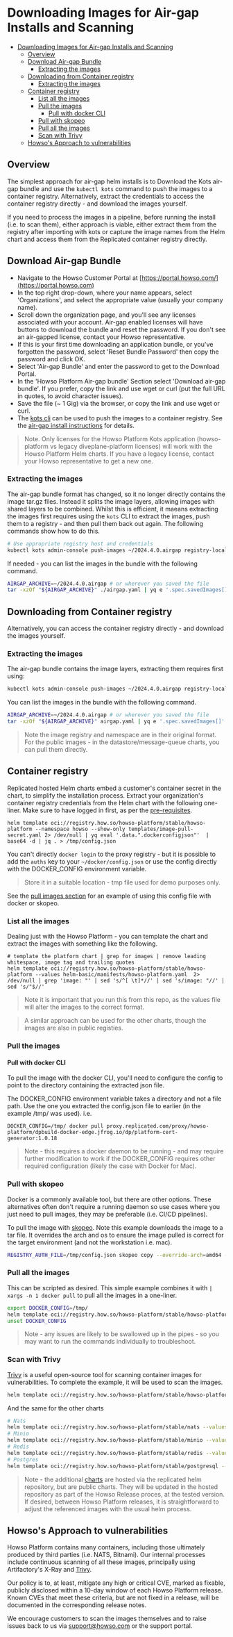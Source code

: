 # Downloading Images for Air-gap Installs and Scanning
- [Downloading Images for Air-gap Installs and Scanning](#downloading-images-for-air-gap-installs-and-scanning)
  - [Overview](#overview)
  - [Download Air-gap Bundle](#download-air-gap-bundle)
    - [Extracting the images](#extracting-the-images)
  - [Downloading from Container registry](#downloading-from-container-registry)
    - [Extracting the images](#extracting-the-images-1)
  - [Container registry](#container-registry)
    - [List all the images](#list-all-the-images)
    - [Pull the images](#pull-the-images)
      - [Pull with docker CLI](#pull-with-docker-cli)
    - [Pull with skopeo](#pull-with-skopeo)
    - [Pull all the images](#pull-all-the-images)
    - [Scan with Trivy](#scan-with-trivy)
  - [Howso's Approach to vulnerabilities](#howsos-approach-to-vulnerabilities)

## Overview 

The simplest approach for air-gap helm installs is to Download the Kots air-gap bundle and use the `kubectl kots` command to push the images to a container registry.  Alternatively, extract the credentials to access the container registry directly - and download the images yourself.

If you need to process the images in a pipeline, before running the install (i.e. to scan them), either approach is viable, either extract them from the registry after importing with kots or capture the image names from the Helm chart and access them from the Replicated container registry directly. 


## Download Air-gap Bundle

- Navigate to the Howso Customer Portal at [https://portal.howso.com/](https://portal.howso.com)
- In the top right drop-down, where your name appears, select 'Organizations', and select the appropriate value (usually your company name).
- Scroll down the organization page, and you'll see any licenses associated with your account.  Air-gap enabled licenses will have buttons to download the bundle and reset the password.  If you don't see an air-gapped license, contact your Howso representative.
- If this is your first time downloading an application bundle, or you've forgotten the password, select 'Reset Bundle Password' then copy the password and click OK.
- Select 'Air-gap Bundle' and enter the password to get to the Download Portal.
- In the 'Howso Platform Air-gap bundle' Section select 'Download air-gap bundle'.  If you prefer, copy the link and use wget or curl (put the full URL in quotes, to avoid character issues).
- Save the file (~ 1 Gig) via the browser, or copy the link and use wget or curl. 
- The [kots cli](https://kots.io/kots-cli/) can be used to push the images to a container registry.  See the [air-gap install instructions](../helm-airgap/README.md) for details.

> Note. Only licenses for the Howso Platform Kots application (howso-platform vs legacy diveplane-platform licenses) will work with the Howso Platform Helm charts.  If you have a legacy license, contact your Howso representative to get a new one.

### Extracting the images 

The air-gap bundle format has changed, so it no longer directly contains the image tar.gz files.  Instead it splits the image layers, allowing images with shared layers to be combined.  Whilst this is efficient, it maeans extracting the images first requires using the `kots` CLI to extract the images, push them to a registry - and then pull them back out again.  The following commands show how to do this.


```sh 
# Use appropriate registry host and credentials
kubectl kots admin-console push-images ~/2024.4.0.airgap registry-localhost:5000 --registry-username reguser --registry-password pw --namespace howso --skip-registry-check
```

If needed - you can list the images in the bundle with the following command. 
```sh
AIRGAP_ARCHIVE=~/2024.4.0.airgap # or wherever you saved the file
tar -xzOf "${AIRGAP_ARCHIVE}" ./airgap.yaml | yq e '.spec.savedImages[]' # The air-gap.yaml file contains a list of the images in the bundle - if you don't have yq just remove that piped cmd
```


## Downloading from Container registry

Alternatively, you can access the container registry directly - and download the images yourself.

### Extracting the images 

The air-gap bundle contains the image layers, extracting them requires first using:
```sh
kubectl kots admin-console push-images ~/2024.4.0.airgap registry-localhost:5000 --registry-username reguser --registry-password pw --namespace howso --skip-registry-check
```

You can list the images in the bundle with the following command. 
```sh
AIRGAP_ARCHIVE=~/2024.4.0.airgap # or wherever you saved the file
tar -xzOf "${AIRGAP_ARCHIVE}" airgap.yaml | yq e '.spec.savedImages[]' # The airgap.yaml file contains a list of the images in the bundle - if you don't have yq just remove the piped cmd
```
> Note the image registry and namespace are in their original format.  For the public images - in the datastore/message-queue charts, you can pull them directly.

## Container registry 

Replicated hosted Helm charts embed a customer's container secret in the chart, to simplify the installation process.  Extract your organization's container registry credentials from the Helm chart with the following one-liner.  Make sure to have logged in first, as per the [pre-requisites](../prereqs/README.md).
```
helm template oci://registry.how.so/howso-platform/stable/howso-platform --namespace howso --show-only templates/image-pull-secret.yaml 2> /dev/null | yq eval '.data.".dockerconfigjson"'  | base64 -d | jq . > /tmp/config.json
```

You can't directly `docker login` to the proxy registry - but it is possible to add the `auths` key to your `~/docker/config.json` or use the config directly with the DOCKER_CONFIG environment variable.
> Store it in a suitable location - tmp file used for demo purposes only.

See the [pull images section](#pull-the-images) for an example of using this config file with docker or skopeo. 

### List all the images

Dealing just with the Howso Platform - you can template the chart and extract the images with something like the following.
```
# template the platform chart | grep for images | remove leading whitespace, image tag and trailing quotes 
helm template oci://registry.how.so/howso-platform/stable/howso-platform --values helm-basic/manifests/howso-platform.yaml  2> /dev/null | grep 'image: "' | sed 's/^[ \t]*//' | sed 's/image: "//' | sed 's/"$//'
```
> Note it is important that you run this from this repo, as the values file will alter the images to the correct format.

> A similar approach can be used for the other charts, though the images are also in public registies. 

### Pull the images

#### Pull with docker CLI 

To pull the image with the docker CLI, you'll need to configure the config to point to the directory containing the extracted json file.

The DOCKER_CONFIG environment variable takes a directory and not a file path.  Use the one you extracted the config.json file to earlier (in the example /tmp/ was used).
i.e.
```
DOCKER_CONFIG=/tmp/ docker pull proxy.replicated.com/proxy/howso-platform/dpbuild-docker-edge.jfrog.io/dp/platform-cert-generator:1.0.18
```

> Note - this requires a docker daemon to be running - and may require further modification to work if the DOCKER_CONFIG requires other required configuration (likely the case with Docker for Mac).

### Pull with skopeo 

Docker is a commonly available tool, but there are other options.  These alternatives often don't require a running daemon so use cases where you just need to pull images, they may be preferable (i.e. CI/CD pipelines).

To pull the image with [skopeo](https://github.com/containers/skopeo).  Note this example downloads the image to a tar file.  It overrides the arch and os to ensure the image pulled is correct for the target environment (and not the workstation i.e. mac). 

```sh
REGISTRY_AUTH_FILE=/tmp/config.json skopeo copy --override-arch=amd64 --override-os=linux docker://proxy.replicated.com/proxy/howso-platform/dpbuild-docker-edge.jfrog.io/dp/platform-worker:1.1.992 docker-archive:/tmp/platform-cert-generator:1.0.18
```

### Pull all the images

This can be scripted as desired.  This simple example combines it with `| xargs -n 1 docker pull` to pull all the images in a one-liner.

```sh
export DOCKER_CONFIG=/tmp/
helm template oci://registry.how.so/howso-platform/stable/howso-platform --values helm-basic/manifests/howso-platform.yaml 2> /dev/null | grep -E '^\s*image:' | sed -e 's/^[ \t]*image: \+//; s/^"//; s/"$//' | xargs -n 1 docker pull
unset DOCKER_CONFIG
```

> Note - any issues are likely to be swallowed up in the pipes - so you may want to run the commands individually to troubleshoot.


### Scan with Trivy

[Trivy](https://github.com/aquasecurity/trivy) is a useful open-source tool for scanning container images for vulnerabilities.  To complete the example, it will be used to scan the images. 

```sh
helm template oci://registry.how.so/howso-platform/stable/howso-platform --values helm-basic/manifests/howso-platform.yaml  2> /dev/null | grep -E '^\s*image:' | sed -e 's/^[ \t]*image: \+//; s/^"//; s/"$//' | xargs -n 1 trivy i --severity=HIGH,CRITICAL --ignore-unfixed
```

And the same for the other charts
```sh
# Nats
helm template oci://registry.how.so/howso-platform/stable/nats --values helm-basic/manifests/nats.yaml  2> /dev/null | grep -E '^\s*image:' | sed -e 's/^[ \t]*image: \+//; s/^"//; s/"$//' | xargs -n 1 trivy i --severity=HIGH,CRITICAL --ignore-unfixed
# Minio
helm template oci://registry.how.so/howso-platform/stable/minio --values helm-basic/manifests/minio.yaml  2> /dev/null | grep -E '^\s*image:' | sed -e 's/^[ \t]*image: \+//; s/^"//; s/"$//' | xargs -n 1 trivy i --severity=HIGH,CRITICAL --ignore-unfixed
# Redis
helm template oci://registry.how.so/howso-platform/stable/redis --values helm-basic/manifests/redis.yaml  2> /dev/null | grep -E '^\s*image:' | sed -e 's/^[ \t]*image: \+//; s/^"//; s/"$//' | xargs -n 1 trivy i --severity=HIGH,CRITICAL --ignore-unfixed
# Postgres
helm template oci://registry.how.so/howso-platform/stable/postgresql --values helm-basic/manifests/postgres.yaml  2> /dev/null | grep -E '^\s*image:' | sed -e 's/^[ \t]*image: \+//; s/^"//; s/"$//' | xargs -n 1 trivy i --severity=HIGH,CRITICAL --ignore-unfixed
```

> Note - the additional [charts](../common/README.md#addional-documentation) are hosted via the replicated helm repository, but are public charts.  They will be updated in the hosted repository as part of the Howso Release proces, at the tested version.  If desired, between Howso Platform releases, it is straightforward to adjust the referenced images with the usual helm process.

## Howso's Approach to vulnerabilities

Howso Platform contains many containers, including those ultimately produced by third parties (i.e. NATS, Bitnami).  Our internal processes include continuous scanning of all these images, principally using Artifactory's X-Ray and [Trivy](https://trivy.dev/).

Our policy is to, at least, mitigate any high or critical CVE, marked as fixable, publicly disclosed within a 10-day window of each Howso Platform release.  Known CVEs that meet these criteria, but are not fixed in a release, will be documented in the corresponding release notes.

We encourage customers to scan the images themselves and to raise issues back to us via support@howso.com or the support portal. 

